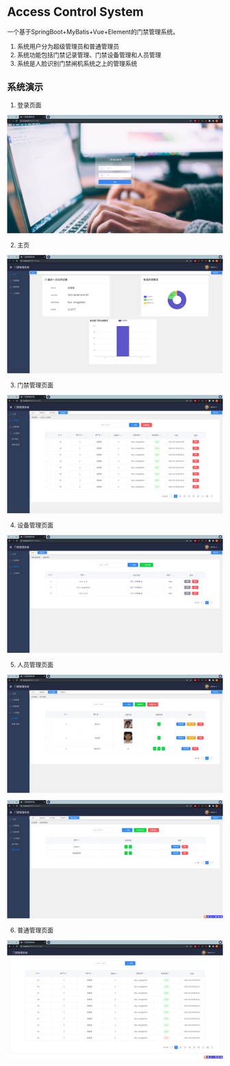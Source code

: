 # Access Control System

一个基于SpringBoot+MyBatis+Vue+Element的门禁管理系统。

1. 系统用户分为超级管理员和普通管理员
2. 系统功能包括门禁记录管理、门禁设备管理和人员管理
3. 系统是人脸识别门禁闸机系统之上的管理系统

## 系统演示

1. 登录页面

![login](images/login.png)

2.  主页

![index](images/index.png)

3. 门禁管理页面

![access](images/access.png)

4. 设备管理页面

![device](images/device.png)

5. 人员管理页面

![user](images/user.png)

![admin](images/admin.png)

6. 普通管理页面

![manager](images/manager.png)
